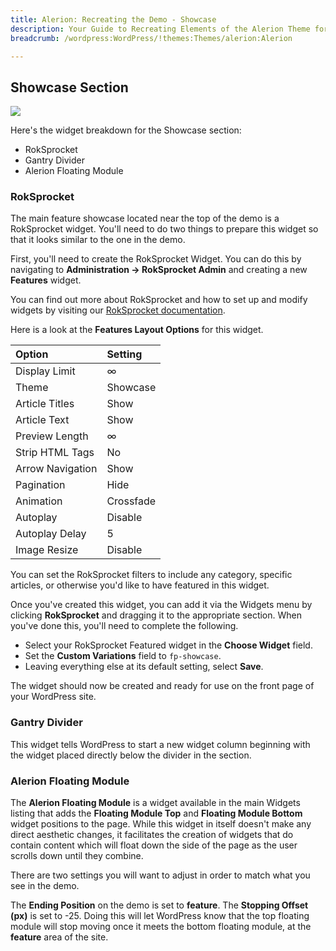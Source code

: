 ```yaml
---
title: Alerion: Recreating the Demo - Showcase
description: Your Guide to Recreating Elements of the Alerion Theme for WordPress
breadcrumb: /wordpress:WordPress/!themes:Themes/alerion:Alerion

---
```


Showcase Section
-----

![][demo]

Here's the widget breakdown for the Showcase section:

* RokSprocket
* Gantry Divider
* Alerion Floating Module

### RokSprocket

The main feature showcase located near the top of the demo is a RokSprocket widget. You'll need to do two things to prepare this widget so that it looks similar to the one in the demo.

First, you'll need to create the RokSprocket Widget. You can do this by navigating to **Administration -> RokSprocket Admin** and creating a new **Features** widget. 

You can find out more about RokSprocket and how to set up and modify widgets by visiting our [RokSprocket documentation][roksprocket].

Here is a look at the **Features Layout Options** for this widget.

| Option           |   Setting |  
| :--------------- | :-------- |  
| Display Limit    |         ∞ |  
| Theme            |  Showcase |  
| Article Titles   |      Show |  
| Article Text     |      Show |  
| Preview Length   |         ∞ |  
| Strip HTML Tags  |        No |  
| Arrow Navigation |      Show |  
| Pagination       |      Hide |  
| Animation        | Crossfade |  
| Autoplay         |   Disable |  
| Autoplay Delay   |         5 |  
| Image Resize     |   Disable |  

You can set the RokSprocket filters to include any category, specific articles, or otherwise you'd like to have featured in this widget.

Once you've created this widget, you can add it via the Widgets menu by clicking **RokSprocket** and dragging it to the appropriate section. When you've done this, you'll need to complete the following.

* Select your RokSprocket Featured widget in the **Choose Widget** field.
* Set the **Custom Variations** field to `fp-showcase`.
* Leaving everything else at its default setting, select **Save**.

The widget should now be created and ready for use on the front page of your WordPress site.

### Gantry Divider
This widget tells WordPress to start a new widget column beginning with the widget placed directly below the divider in the section.

### Alerion Floating Module

The **Alerion Floating Module** is a widget available in the main Widgets listing that adds the **Floating Module Top** and **Floating Module Bottom** widget positions to the page. While this widget in itself doesn't make any direct aesthetic changes, it facilitates the creation of widgets that do contain content which will float down the side of the page as the user scrolls down until they combine.

There are two settings you will want to adjust in order to match what you see in the demo.

The **Ending Position** on the demo is set to **feature**. The **Stopping Offset (px)** is set to -25. Doing this will let WordPress know that the top floating module will stop moving once it meets the bottom floating module, at the **feature** area of the site.

[demo]: assets/demo_2.jpeg
[roksprocket]: ../../plugins/roksprocket/